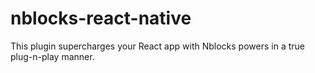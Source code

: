# nblocks-react-native

This plugin supercharges your React app with Nblocks powers in a true plug-n-play manner.

